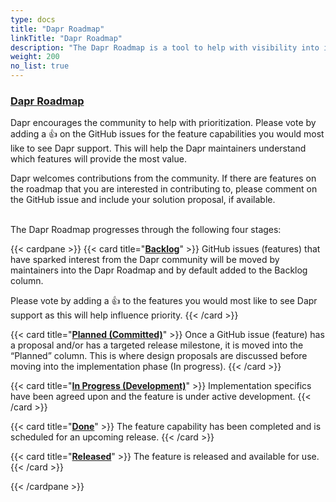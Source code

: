 ```yaml
---
type: docs
title: "Dapr Roadmap"
linkTitle: "Dapr Roadmap"
description: "The Dapr Roadmap is a tool to help with visibility into investments across the Dapr project"
weight: 200
no_list: true
---
```


### [Dapr Roadmap](https://aka.ms/dapr/roadmap)

Dapr encourages the community to help with prioritization. Please vote by adding a 👍 on the GitHub issues for the feature capabilities you would most like to see Dapr support. This will help the Dapr maintainers understand which features will provide the most value.

Dapr welcomes contributions from the community. If there are features on the roadmap that you are interested in contributing to, please comment on the GitHub issue and include your solution proposal, if available.

<br />
The Dapr Roadmap progresses through the following four stages:

{{< cardpane >}}
{{< card title="**[Backlog](https://github.com/orgs/dapr/projects/52#column-14691591)**" >}}
  GitHub issues (features) that have sparked interest from the Dapr community will be moved by maintainers into the Dapr Roadmap and by default added to the Backlog column. 

  Please vote by adding a 👍 to the features you would most like to see Dapr support as this will help influence priority.
{{< /card >}}

{{< card title="**[Planned (Committed)](https://github.com/orgs/dapr/projects/52#column-14561691)**" >}}
  Once a GitHub issue (feature) has a proposal and/or has a targeted release milestone, it is moved into the “Planned” column. This is where design proposals are discussed before moving into the implementation phase (In progress).
{{< /card >}}

{{< card title="**[In Progress (Development)](https://github.com/orgs/dapr/projects/52#column-14561696)**" >}}
 Implementation specifics have been agreed upon and the feature is under active development.
{{< /card >}}

{{< card title="**[Done](https://github.com/orgs/dapr/projects/52#column-14561700)**" >}}
 The feature capability has been completed and is scheduled for an upcoming release.
{{< /card >}}

{{< card title="**[Released](https://github.com/orgs/dapr/projects/52#column-14659973)**" >}}
 The feature is released and available for use.
{{< /card >}}

{{< /cardpane >}}